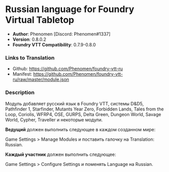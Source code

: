 # Russian language for Foundry Virtual Tabletop

* **Author**: Phenomen [Discord: Phenomen#1337]
* **Version**: 0.8.0.2
* **Foundry VTT Compatibility**: 0.7.9-0.8.0

### Links to Translation
* Github: https://github.com/Phenomen/foundry-vtt-ru
* Manifest: https://github.com/Phenomen/foundry-vtt-ru/raw/master/module.json


### Description
Модуль добавляет русский язык в Foundry VTT, системы D&D5, Pathfinder 1, Starfinder, Mutants Year Zero, Forbidden Lands, Tales from the Loop, Coriolis, WFRP4, OSE, GURPS, Delta Green, Dungeon World, Savage World, Cypher, Traveller и некоторые модули.

**Ведущий** должен выполнить следующее в каждом созданном мире:

Game Settings > Manage Modules и поставить галочку на Translation: Russian.

**Каждый участник** должен выполнить следующее:

Game Settings > Configure Settings и поменять Language на Russian.

